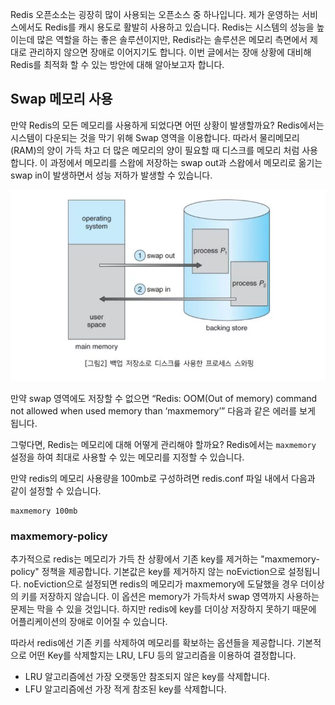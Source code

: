 Redis 오픈소소는 굉장히 많이 사용되는 오픈소스 중 하나입니다. 제가 운영하는 서비스에서도 Redis를 캐시 용도로 활발히 사용하고 있습니다. Redis는 시스템의 성능을 높이는데 많은 역할을 하는 좋은 솔루션이지만, Redis라는 솔루션은 메모리 측면에서 제대로 관리하지 않으면 장애로 이어지기도 합니다. 
이번 글에서는 장애 상황에 대비해 Redis를 최적화 할 수 있는 방안에 대해 알아보고자 합니다. 

## Swap 메모리 사용

만약 Redis의 모든 메모리를 사용하게 되었다면 어떤 상황이 발생할까요? Redis에서는 시스템이 다운되는 것을 막기 위해 Swap 영역을 이용합니다. 따라서 물리메모리(RAM)의 양이 가득 차고 더 많은 메모리의 양이 필요할 때 디스크를 메모리 처럼 사용합니다. 
이 과정에서 메모리를 스왑에 저장하는 swap out과 스왑에서 메모리로 옮기는 swap in이 발생하면서 성능 저하가 발생할 수 있습니다.

![img.png](img.png)

만약 swap 영역에도 저장할 수 없으면 “Redis: OOM(Out of memory) command not allowed when used memory than ‘maxmemory’” 다음과 같은 에러를 보게 됩니다. 

그렇다면, Redis는 메모리에 대해 어떻게 관리해야 할까요?
Redis에서는 ```maxmemory``` 설정을 하여 최대로 사용할 수 있는 메모리를 지정할 수 있습니다. 

만약 redis의 메모리 사용량을 100mb로 구성하려면 redis.conf 파일 내에서 다음과 같이 설정할 수 있습니다. 
```shell
maxmemory 100mb
```

### maxmemory-policy 
추가적으로 redis는 메모리가 가득 찬 상황에서 기존 key를 제거하는 "maxmemory-policy" 정책을 제공합니다. 기본값은 key를 제거하지 않는 noEviction으로 설정됩니다.
noEviction으로 설정되면 redis의 메모리가 maxmemory에 도달했을 경우 더이상의 키를 저장하지 않습니다. 이 옵션은 memory가 가득차서 swap 영역까지 사용하는 문제는 막을 수 있을 것입니다. 
하지만 redis에 key를 더이상 저장하지 못하기 때문에 어플리케이션의 장애로 이어질 수 있습니다. 

따라서 redis에선 기존 키를 삭제하여 메모리를 확보하는 옵션들을 제공합니다. 기본적으로 어떤 Key를 삭제할지는 LRU, LFU 등의 알고리즘을 이용하여 결정합니다. 
- LRU 알고리즘에선 가장 오랫동안 참조되지 않은 key를 삭제합니다. 
- LFU 알고리즘에선 가장 적게 참조된 key를 삭제합니다. 


